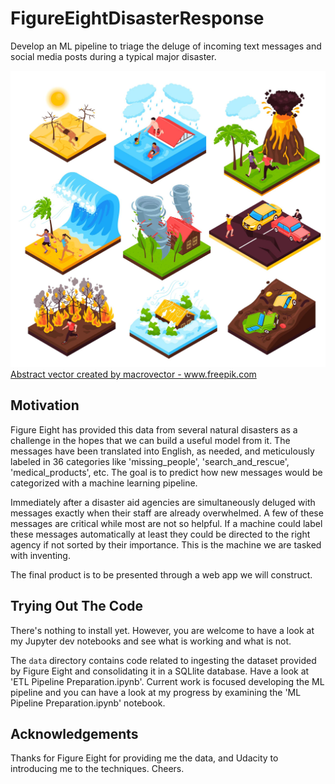# FigureEightDisasterResponse

Develop an ML pipeline to triage the deluge of incoming text messages and social media posts during a typical major disaster.

![](https://github.com/manifolded/FigureEightDisasterResponse/blob/master/Images/26719.jpg?raw=true)
<a href='https://www.freepik.com/vectors/abstract'>Abstract vector created by macrovector - www.freepik.com</a>

## Motivation

Figure Eight has provided this data from several natural disasters as a challenge in the hopes that we can build a useful model from it.  The messages have been translated into English, as needed, and meticulously labeled in 36 categories like 'missing_people', 'search_and_rescue', 'medical_products', etc.  The goal is to predict how new messages would be categorized with a machine learning pipeline.

Immediately after a disaster aid agencies are simultaneously deluged with messages exactly when their staff are already overwhelmed.  A few of these messages are critical while most are not so helpful.  If a machine could label these messages automatically at least they could be directed to the right agency if not sorted by their importance.  This is the machine we are tasked with inventing.

The final product is to be presented through a web app we will construct.

## Trying Out The Code

There's nothing to install yet.  However, you are welcome to have a look at my Jupyter dev notebooks and see what is working and what is not.  

The `data` directory contains code related to ingesting the dataset provided by Figure Eight and consolidating it in a SQLlite database.  Have a look at 'ETL Pipeline Preparation.ipynb'.  Current work is focused developing the ML pipeline and you can have a look at my progress by examining the 'ML Pipeline Preparation.ipynb' notebook.

## Acknowledgements

Thanks for Figure Eight for providing me the data, and Udacity to introducing me to the techniques.  Cheers.
